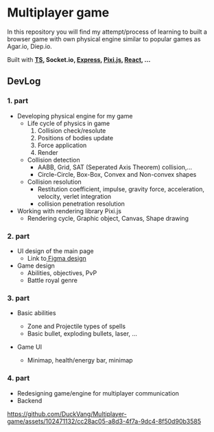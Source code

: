 # Multiplayer game 

In this repository you will find my attempt/process of learning to built a browser game with own physical engine similar to popular games as Agar.io, Diep.io.

Built with **[TS](https://www.typescriptlang.org/), Socket.io, [Express](https://expressjs.com/), [Pixi.js](https://pixijs.com/), [React](https://react.dev/), ...**


## DevLog

### 1. part 

-  Developing physical engine for my game
    - Life cycle of physics in game 
      1. Collision check/resolute
      2. Positions of bodies update
      3. Force application
      4. Render
    - Collision detection 
      - AABB, Grid, SAT (Seperated Axis Theorem) collision,...
      - Circle-Circle, Box-Box, Convex and Non-convex shapes
    - Collision resolution
      - Restitution coefficient, impulse, gravity force, acceleration, velocity, verlet integration
      - collision penetration resolution
-  Working with rendering library Pixi.js
   -  Rendering cycle, Graphic object, Canvas, Shape drawing 


### 2. part
-  UI design of the main page
   -  Link to[ Figma design ](https://www.figma.com/file/WqwW48y2lvFBJRDv8OSdco/Untitled?node-id=0%3A1&t=yk4oTQOygrU6usUJ-1)
-  Game design
   -  Abilities, objectives, PvP
   -  Battle royal genre

### 3. part
-  Basic abilities
   -  Zone and Projectile types of spells
   -  Basic bullet, exploding bullets, laser, ...

- Game UI
  - Minimap, health/energy bar, minimap 

### 4. part 
-  Redesigning game/engine for multiplayer communication
-  Backend 




https://github.com/DuckVang/Multiplayer-game/assets/102471132/cc28ac05-a8d3-4f7a-9dc4-8f50d90b3585


  
